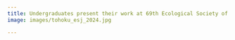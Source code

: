 ```yaml
---
title: Undergraduates present their work at 69th Ecological Society of Japan Tohoku Meeting
image: images/tohoku_esj_2024.jpg

---
```



